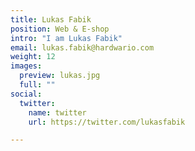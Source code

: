 ```yaml
---
title: Lukas Fabik
position: Web & E-shop
intro: "I am Lukas Fabik"
email: lukas.fabik@hardwario.com
weight: 12
images:
  preview: lukas.jpg
  full: ""
social:
  twitter:
    name: twitter
    url: https://twitter.com/lukasfabik

---
```

